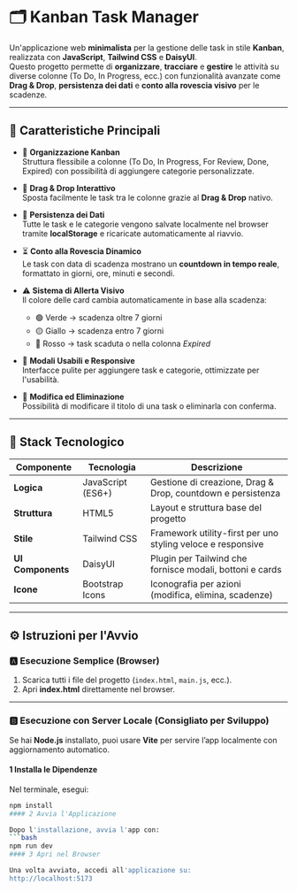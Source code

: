 # 🗂️ Kanban Task Manager

Un'applicazione web **minimalista** per la gestione delle task in stile **Kanban**, realizzata con **JavaScript**, **Tailwind CSS** e **DaisyUI**.  
Questo progetto permette di **organizzare**, **tracciare** e **gestire** le attività su diverse colonne (To Do, In Progress, ecc.) con funzionalità avanzate come **Drag & Drop**, **persistenza dei dati** e **conto alla rovescia visivo** per le scadenze.

---

## 🚀 Caratteristiche Principali

- 🧩 **Organizzazione Kanban**  
  Struttura flessibile a colonne (To Do, In Progress, For Review, Done, Expired) con possibilità di aggiungere categorie personalizzate.

- 🎯 **Drag & Drop Interattivo**  
  Sposta facilmente le task tra le colonne grazie al **Drag & Drop** nativo.

- 💾 **Persistenza dei Dati**  
  Tutte le task e le categorie vengono salvate localmente nel browser tramite **localStorage** e ricaricate automaticamente al riavvio.

- ⏳ **Conto alla Rovescia Dinamico**  
  Le task con data di scadenza mostrano un **countdown in tempo reale**, formattato in giorni, ore, minuti e secondi.

- ⚠️ **Sistema di Allerta Visivo**  
  Il colore delle card cambia automaticamente in base alla scadenza:
  - 🟢 Verde → scadenza oltre 7 giorni  
  - 🟡 Giallo → scadenza entro 7 giorni  
  - 🔴 Rosso → task scaduta o nella colonna *Expired*

- 💬 **Modali Usabili e Responsive**  
  Interfacce pulite per aggiungere task e categorie, ottimizzate per l'usabilità.

- 📝 **Modifica ed Eliminazione**  
  Possibilità di modificare il titolo di una task o eliminarla con conferma.

---

## 🧠 Stack Tecnologico

| Componente       | Tecnologia         | Descrizione |
|------------------|-------------------|-------------|
| **Logica**       | JavaScript (ES6+) | Gestione di creazione, Drag & Drop, countdown e persistenza |
| **Struttura**    | HTML5             | Layout e struttura base del progetto |
| **Stile**        | Tailwind CSS      | Framework utility-first per uno styling veloce e responsive |
| **UI Components**| DaisyUI           | Plugin per Tailwind che fornisce modali, bottoni e cards |
| **Icone**        | Bootstrap Icons   | Iconografia per azioni (modifica, elimina, scadenze) |

---

## ⚙️ Istruzioni per l'Avvio

### 🅰️ Esecuzione Semplice (Browser)

1. Scarica tutti i file del progetto (`index.html`, `main.js`, ecc.).  
2. Apri **index.html** direttamente nel browser.

---

### 🅱️ Esecuzione con Server Locale (Consigliato per Sviluppo)

Se hai **Node.js** installato, puoi usare **Vite** per servire l’app localmente con aggiornamento automatico.

#### 1 Installa le Dipendenze
Nel terminale, esegui:
```bash
npm install
#### 2 Avvia l'Applicazione

Dopo l'installazione, avvia l'app con:
```bash
npm run dev
#### 3 Apri nel Browser

Una volta avviato, accedi all'applicazione su:
http://localhost:5173
